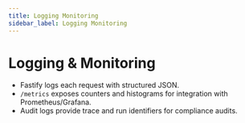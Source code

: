 ```yaml
---
title: Logging Monitoring
sidebar_label: Logging Monitoring
---
```


# Logging & Monitoring

- Fastify logs each request with structured JSON.
- `/metrics` exposes counters and histograms for integration with Prometheus/Grafana.
- Audit logs provide trace and run identifiers for compliance audits.
